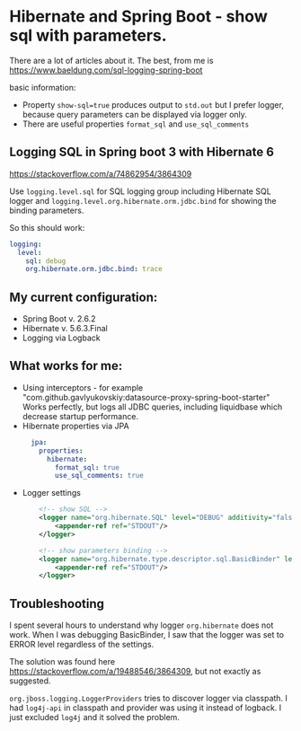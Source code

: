 # Hibernate and Spring Boot - show sql with parameters.

There are a lot of articles about it. The best, from me is https://www.baeldung.com/sql-logging-spring-boot

basic information:
* Property `show-sql=true` produces output to `std.out` but I prefer logger,
because query parameters can be displayed via logger only.  
* There are useful properties `format_sql` and `use_sql_comments`

## Logging SQL in Spring boot 3 with Hibernate 6
https://stackoverflow.com/a/74862954/3864309

Use `logging.level.sql` for SQL logging group including Hibernate SQL logger and 
`logging.level.org.hibernate.orm.jdbc.bind` for showing the binding parameters.

So this should work:
````yaml
logging:
  level:
    sql: debug
    org.hibernate.orm.jdbc.bind: trace
````

## My current configuration:

* Spring Boot v. 2.6.2
* Hibernate v. 5.6.3.Final
* Logging via Logback



## What works for me:

* Using interceptors - for example "com.github.gavlyukovskiy:datasource-proxy-spring-boot-starter"  
Works perfectly, but logs all JDBC queries, including liquidbase which decrease startup performance.
* Hibernate properties via JPA
    ````yaml
      jpa:
        properties:
          hibernate:
            format_sql: true
            use_sql_comments: true
    ````
* Logger settings
    ````xml
        <!-- show SQL -->
        <logger name="org.hibernate.SQL" level="DEBUG" additivity="false">
            <appender-ref ref="STDOUT"/>
        </logger>
    
        <!-- show parameters binding -->
        <logger name="org.hibernate.type.descriptor.sql.BasicBinder" level="TRACE" additivity="false">
            <appender-ref ref="STDOUT"/>
        </logger>
    ````

## Troubleshooting

I spent several hours to understand why logger `org.hibernate` does not work. 
When I was debugging BasicBinder, I saw that the logger was set to ERROR level regardless of the settings.

The solution was found here https://stackoverflow.com/a/19488546/3864309, but not exactly as suggested.

`org.jboss.logging.LoggerProviders` tries to discover logger via classpath. 
I had `log4j-api` in classpath and provider was using it instead of logback. 
I just excluded `log4j` and it solved the problem.
